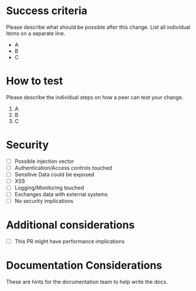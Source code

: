 # Success criteria

Please describe what should be possible after this change. List all individual items on a separate line.

-   A
-   B
-   C

# How to test

Please describe the individual steps on how a peer can test your change.

1. A
2. B
3. C

# Security

-   [ ] Possible injection vector
-   [ ] Authentication/Access controls touched
-   [ ] Sensitive Data could be exposed
-   [ ] XSS
-   [ ] Logging/Monitoring touched
-   [ ] Exchanges data with external systems
-   [ ] No security implications

# Additional considerations

-   [ ] This PR might have performance implications

# Documentation Considerations

These are hints for the documentation team to help write the docs.
